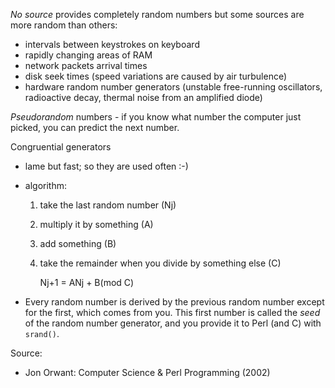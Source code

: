 *No source* provides completely random numbers but some sources are more random
than others:

* intervals between keystrokes on keyboard
* rapidly changing areas of RAM
* network packets arrival times
* disk seek times (speed variations are caused by air turbulence)
* hardware random number generators (unstable free-running oscillators,
    radioactive decay, thermal noise from an amplified diode)

*Pseudorandom* numbers - if you know what number the computer just picked, you
can predict the next number.

Congruential generators

* lame but fast; so they are used often :-)
* algorithm:
    1. take the last random number (Nj)
    2. multiply it by something (A)
    3. add something (B)
    4. take the remainder when you divide by something else (C)

        Nj+1 = ANj + B(mod C)

* Every random number is derived by the previous random number except for the
    first, which comes from you. This first number is called the *seed* of the
    random number generator, and you provide it to Perl (and C) with `srand()`.

Source:

* Jon Orwant: Computer Science & Perl Programming (2002)
